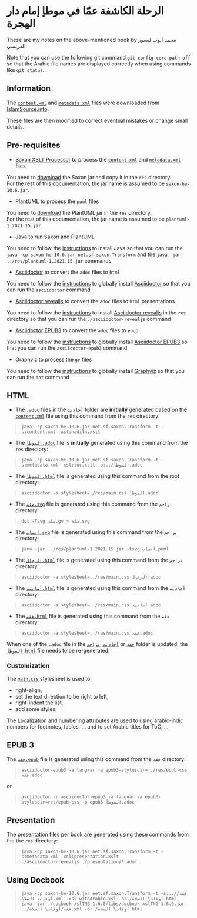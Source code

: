 # الرحلة الكاشفة عمّا في موطإ إمام دار الهجرة

These are my notes on the above-mentioned book by محمد أيوب ليسور الفرنسي.

Note that you can use the following git command `git config core.path off` so that the Arabic file names are displayed correctly when using commands like `git status`.

## Information

The [`content.xml`](./res/content.xml) and [`metadata.xml`](./res/metadata.xml) files were downloaded from [IslamSource.info](http://islamsource.azurewebsites.net/host.aspx?Page=hadithsource&hadithcollection=7&hadithtranslation=en-aisha_abdarahman_attarjumana_yaqub_johnson&hadithdisplay=Display).

These files are then modified to correct eventual mistakes or change small details.

## Pre-requisites

* [Saxon XSLT Processor](https://www.saxonica.com/welcome/welcome.xml) to process the [`content.xml`](./res/content.xml) and [`metadata.xml`](./res/metadata.xml) files

You need to [download](https://sourceforge.net/projects/saxon/files/Saxon-HE/10/Java/SaxonHE10-6J.zip/download) the Saxon jar and copy it in the `res` directory.  
For the rest of this documentation, the jar name is assumed to be `saxon-he-10.6.jar`.

* [PlantUML](https://plantuml.com) to process the `puml` files

You need to [download](https://github.com/plantuml/plantuml/releases/download/v1.2021.15/plantuml-1.2021.15.jar) the PlantUML jar in the `res` directory.  
For the rest of this documentation, the jar name is assumed to be `plantuml-1.2021.15.jar`.

* Java to run Saxon and PlantUML

You need to follow the [instructions](https://www.oracle.com/java/technologies/downloads/) to install Java so that you can run the `java -cp saxon-he-10.6.jar net.sf.saxon.Transform` and the `java -jar ../res/plantuml-1.2021.15.jar` commands

* [Asciidoctor](https://asciidoctor.org/) to convert the `adoc` files to `html`

You need to follow the [instructions](https://docs.asciidoctor.org/asciidoctor/latest/install/) to globally install [Asciidoctor](https://asciidoctor.org/) so that you can run the `asciidoctor` command

* [Asciidoctor revealjs](https://github.com/asciidoctor/asciidoctor-reveal.js) to convert the `adoc` files to `html` presentations

You need to follow the [instructions](https://docs.asciidoctor.org/reveal.js-converter/latest/setup/standalone-executable/) to install [Asciidoctor revealjs](https://github.com/asciidoctor/asciidoctor-reveal.js) in the `res` directory so that you can run the `./asciidoctor-revealjs` command

* [Asciidoctor EPUB3](https://github.com/asciidoctor/asciidoctor-epub3) to convert the `adoc` files to `epub`

You need to follow the [instructions](https://docs.asciidoctor.org/epub3-converter/latest/#getting-started) to globally install [Asciidoctor EPUB3](https://github.com/asciidoctor/asciidoctor-epub3) so that you can run the `asciidoctor-epub3` command

* [Graphviz](https://graphviz.org/) to process the `gv` files

You need to follow the [instructions](https://graphviz.org/download/) to globally install [Graphviz](https://graphviz.org/) so that you can run the `dot` command

## HTML

* The `.adoc` files in the [`أحاديث`](./أحاديث) folder are **initially** generated based on the [`content.xml`](./res/content.xml) file using this command from the `res` directory:

> `java -cp saxon-he-10.6.jar net.sf.saxon.Transform -t -s:content.xml -xsl:hadith.xslt`

* The [`الموطأ.adoc`](./الموطأ.adoc) file is **initially** generated using this command from the `res` directory:

> `java -cp saxon-he-10.6.jar net.sf.saxon.Transform -t -s:metadata.xml -xsl:toc.xslt -o:../الموطأ.adoc`

* The [`الموطأ.html`](./الموطأ.html) file is generated using this command from the root directory:

> `asciidoctor -a stylesheet=./res/main.css الموطأ.adoc`

* The [`صلة.svg`](./تراجم/صبة.svg) file is generated using this command from the `تراجم` directory:

> `dot -Tsvg صلة.gv > صلة.svg`

* The [`أنساب.svg`](./تراجم/أنساب.svg) file is generated using this command from the `تراجم` directory:

> `java -jar ../res/plantuml-1.2021.15.jar -tsvg أنساب.puml`

* The [`الرجال.html`](./تراجم/الرجال.html) file is generated using this command from the `تراجم` directory:

> `asciidoctor -a stylesheet=../res/main.css الرجال.adoc`

* The [`أسانيد.html`](./أحاديث/أسانيد.html) file is generated using this command from the `أحاديث` directory:

> `asciidoctor -a stylesheet=../res/main.css أسانيد.adoc`

* The [`فقه.html`](./فقه/فقه.html) file is generated using this command from the `فقه` directory:

> `asciidoctor -a stylesheet=../res/main.css فقه.adoc`

When one of the `.adoc` file in the [`أحاديث`](./أحاديث), [`تراجم`](./تراجم) or [`فقه`](./فقه) folder is updated, the [`الموطأ.html`](./الموطأ.html) file needs to be re-generated.

### Customization

The [`main.css`](./res/main.css) stylesheet is used to:
- right-align,
- set the text direction to be right to left,
- right-indent the list,
- add some styles.

The [Localization and numbering attributes](https://docs.asciidoctor.org/asciidoc/latest/attributes/document-attributes-ref/#builtin-attributes-i18n) are used to using arabic-indic numbers for footnotes, tables, ... and to set Arabic titles for ToC, ...

## EPUB 3

The [`فقه.epub`](./فقه/فقه.epub) file is generated using this command from the `فقه` directory:

> `asciidoctor-epub3 -a lang=ar -a epub3-stylesdir=../res/epub-css فقه.adoc`

or

> `asciidoctor -r asciidoctor-epub3 -a lang=ar -a epub3-stylesdir=res/epub-css -b epub3 الموطأ.adoc`

## Presentation

The presentation files per book are generated using these commands from the the `res` directory:

> `java -cp saxon-he-10.6.jar net.sf.saxon.Transform -t -s:metadata.xml -xsl:presentation.xslt`  
> `./asciidoctor-revealjs ./presentation/*.adoc`

## Using Docbook

> `java -cp saxon-he-10.6.jar net.sf.saxon.Transform -t -s:../فقه/أوقات\ الصلاة.xml -xsl:withArabic.xsl -o:./أوقات\ الصلاة.html`  
> `java -jar ./docbook-xslTNG-1.6.0/libs/docbook-xslTNG-1.6.0.jar ../فقه/أوقات\ الصلاة.xml -o:./أوقات\ الصلاة.html`

